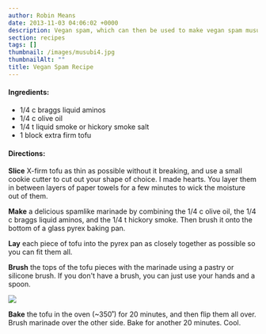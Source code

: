 ```yaml
---
author: Robin Means
date: 2013-11-03 04:06:02 +0000
description: Vegan spam, which can then be used to make vegan spam musubi
section: recipes
tags: []
thumbnail: /images/musubi4.jpg
thumbnailAlt: ""
title: Vegan Spam Recipe
---
```


#### Ingredients:

- 1/4 c braggs liquid aminos
- 1/4 c olive oil
- 1/4 t liquid smoke or hickory smoke salt
- 1 block extra firm tofu

#### Directions:

**Slice** X-firm tofu as thin as possible without it breaking, and use a small cookie cutter to cut out your shape of choice. I made hearts. You layer them in between layers of paper towels for a few minutes to wick the moisture out of them.

**Make** a delicious spamlike marinade by combining the 1/4 c olive oil, the 1/4 c braggs liquid aminos, and the 1/4 t hickory smoke. Then brush it onto the bottom of a glass pyrex baking pan.

**Lay** each piece of tofu into the pyrex pan as closely together as possible so you can fit them all.

**Brush** the tops of the tofu pieces with the marinade using a pastry or silicone brush. If you don't have a brush, you can just use your hands and a spoon.

![](/images/musubi5.jpg)

**Bake** the tofu in the oven (~350˚) for 20 minutes, and then flip them all over. Brush marinade over the other side. Bake for another 20 minutes. Cool.

